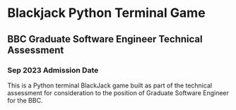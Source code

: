# Blackjack Python Terminal Game  
## BBC Graduate Software Engineer Technical Assessment 
### Sep 2023 Admission Date 

This is a Python terminal BlackJack game built as part of the technical assessment for consideration to the position of Graduate Software Engineer for the BBC.